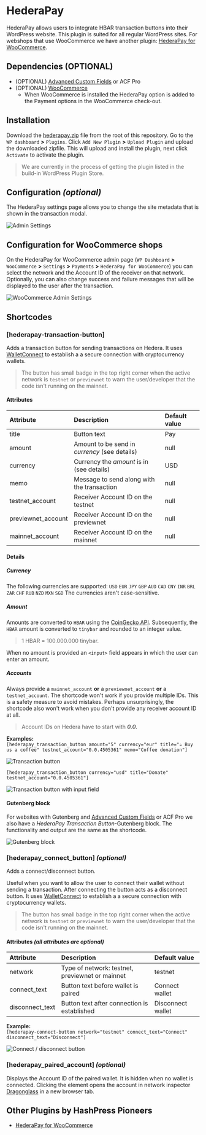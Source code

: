 # HederaPay

HederaPay allows users to integrate HBAR transaction buttons into their WordPress website. This plugin is suited for all regular WordPress sites. For webshops that use WooCommerce we have another plugin: [HederaPay for WooCommerce](https://github.com/louweal/hellofuturehackathon/tree/master/hederapay-for-woocommerce).

## Dependencies (OPTIONAL)

-   (OPTIONAL) [Advanced Custom Fields](https://wordpress.org/plugins/advanced-custom-fields/) or ACF Pro
-   (OPTIONAL) [WooCommerce](https://woocommerce.com/)
    -   When WooCommerce is installed the HederaPay option is added to the Payment options in the WooCommerce check-out.

## Installation

Download the [hederapay.zip](https://github.com/louweal/hellofuturehackathon/blob/master/hederapay.zip) file from the root of this repository. Go to the `WP dashboard` **>** `Plugins`. Click `Add New Plugin` **>** `Upload Plugin` and upload the downloaded zipfile. This will upload and install the plugin, next click `Activate` to activate the plugin.

> We are currently in the process of getting the plugin listed in the build-in WordPress Plugin Store.

## Configuration _(optional)_

The HederaPay settings page allows you to change the site metadata that is shown in the transaction modal.

![Admin Settings](https://github.com/louweal/hellofuturehackathon/blob/master/hederapay/assets/admin-settings.png)

## Configuration for WooCommerce shops

On the HederaPay for WooCommerce admin page (`WP Dashboard` **>** `WooCommerce` **>** `Settings` **>** `Payments` **>** `HederaPay for WooCommerce`) you can select the network and the Account ID of the receiver on that network. Optionally, you can also change success and failure messages that will be displayed to the user after the transaction.

![WooCommerce Admin Settings](https://github.com/louweal/hellofuturehackathon/blob/master/hederapay/assets/woocommerce-admin.png)

## Shortcodes

### [hederapay-transaction-button]

Adds a transaction button for sending transactions on Hedera. It uses [WalletConnect](https://walletconnect.com/) to establish a a secure connection with cryptocurrency wallets.

> The button has small badge in the top right corner when the active network is `testnet` or `previewnet` to warn the user/developer that the code isn't running on the mainnet.

#### Attributes

| Attribute          | Description                                   | Default value |
| :----------------- | :-------------------------------------------- | :------------ |
| title              | Button text                                   | Pay           |
| amount             | Amount to be send in _currency_ (see details) | null          |
| currency           | Currency the _amount_ is in (see details)     | USD           |
| memo               | Message to send along with the transaction    | null          |
| testnet_account    | Receiver Account ID on the testnet            | null          |
| previewnet_account | Receiver Account ID on the previewnet         | null          |
| mainnet_account    | Receiver Account ID on the mainnet            | null          |

#### Details

##### Currency

The following currencies are supported: `USD` `EUR` `JPY` `GBP` `AUD` `CAD` `CNY` `INR` `BRL` `ZAR` `CHF` `RUB` `NZD` `MXN` `SGD`
The currencies aren't case-sensitive.

##### Amount

Amounts are converted to `HBAR` using the [CoinGecko API](https://docs.coingecko.com/v3.0.1/reference/simple-price). Subsequently, the `HBAR` amount is converted to `tinybar` and rounded to an integer value.

> 1 HBAR = 100.000.000 tinybar.

When no amount is provided an `<input>` field appears in which the user can enter an amount.

##### Accounts

Always provide a `mainnet_account` **or** a `previewnet_account` **or** a `testnet_account`. The shortcode won't work if you provide multiple IDs. This is a safety measure to avoid mistakes. Perhaps unsurprisingly, the shortcode also won't work when you don't provide any receiver account ID at all.

> Account IDs on Hedera have to start with **_0.0._**

**Examples:**  
`[hederapay_transaction_button amount="5" currency="eur" title="☕︎ Buy us a coffee" testnet_account="0.0.4505361" memo="Coffee donation"]`

![Transaction button](https://github.com/louweal/hellofuturehackathon/blob/master/hederapay/assets/transaction-button.png)

`[hederapay_transaction_button currency="usd" title="Donate" testnet_account="0.0.4505361"]`

![Transaction button with input field](https://github.com/louweal/hellofuturehackathon/blob/master/hederapay/assets/transaction-button-with-input.png)

#### Gutenberg block

For websites with Gutenberg and [Advanced Custom Fields](https://wordpress.org/plugins/advanced-custom-fields/) or ACF Pro we also have a _HederaPay Transaction Button_-Gutenberg block. The functionality and output are the same as the shortcode.

![Gutenberg block](https://github.com/louweal/hellofuturehackathon/blob/master/hederapay/assets/gutenberg-block.png)

### [hederapay_connect_button] _(optional)_

Adds a connect/disconnect button.

Useful when you want to allow the user to connect their wallet without sending a transaction. After connecting the button acts as a disconnect button. It uses [WalletConnect](https://walletconnect.com/) to establish a a secure connection with cryptocurrency wallets.

> The button has small badge in the top right corner when the active network is `testnet` or `previewnet` to warn the user/developer that the code isn't running on the mainnet.

#### Attributes _(all attributes are optional)_

| Attribute       | Description                                     | Default value     |
| :-------------- | :---------------------------------------------- | :---------------- |
| network         | Type of network: testnet, previewnet or mainnet | testnet           |
| connect_text    | Button text before wallet is paired             | Connect wallet    |
| disconnect_text | Button text after connection is established     | Disconnect wallet |

**Example:**  
`[hederapay-connect-button network="testnet" connect_text="Connect" disconnect_text="Disconnect"]`

![Connect / disconnect button](https://github.com/louweal/hellofuturehackathon/blob/master/hederapay/assets/connect-button.png)

### [hederapay_paired_account] _(optional)_

Displays the Account ID of the paired wallet. It is hidden when no wallet is connected. Clicking the element opens the account in network inspector [Dragonglass](https://app.dragonglass.me/) in a new browser tab.

## Other Plugins by HashPress Pioneers

-   [HederaPay for WooCommerce](https://github.com/louweal/hellofuturehackathon/tree/master/hederapay-for-woocommerce)
